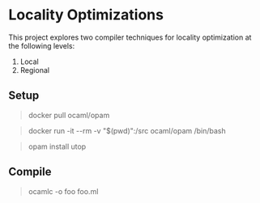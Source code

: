 # Locality Optimizations
This project explores two compiler techniques for locality optimization at the following levels:
1. Local
2. Regional

## Setup
> docker pull ocaml/opam

> docker run -it --rm -v "$(pwd)":/src ocaml/opam /bin/bash

> opam install utop

## Compile
> ocamlc -o foo foo.ml
